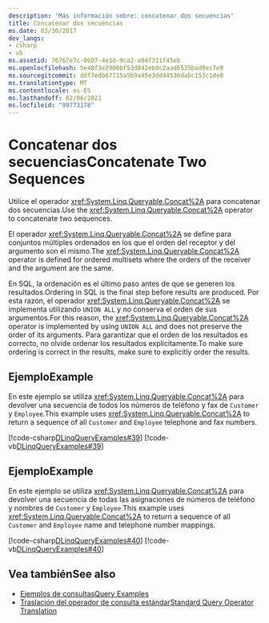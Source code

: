 ```yaml
---
description: 'Más información sobre: concatenar dos secuencias'
title: Concatenar dos secuencias
ms.date: 03/30/2017
dev_langs:
- csharp
- vb
ms.assetid: 76767e7c-0607-4e1d-9ca2-a94f311f45eb
ms.openlocfilehash: 5e48f3e2900bf53d042eb9c2aad6535bad9ec7e9
ms.sourcegitcommit: ddf7edb67715a5b9a45e3dd44536dabc153c1de0
ms.translationtype: MT
ms.contentlocale: es-ES
ms.lasthandoff: 02/06/2021
ms.locfileid: "99773178"
---
```

# <a name="concatenate-two-sequences"></a><span data-ttu-id="f0d91-103">Concatenar dos secuencias</span><span class="sxs-lookup"><span data-stu-id="f0d91-103">Concatenate Two Sequences</span></span>

<span data-ttu-id="f0d91-104">Utilice el operador <xref:System.Linq.Queryable.Concat%2A> para concatenar dos secuencias.</span><span class="sxs-lookup"><span data-stu-id="f0d91-104">Use the <xref:System.Linq.Queryable.Concat%2A> operator to concatenate two sequences.</span></span>  
  
 <span data-ttu-id="f0d91-105">El operador <xref:System.Linq.Queryable.Concat%2A> se define para conjuntos múltiples ordenados en los que el orden del receptor y del argumento son el mismo.</span><span class="sxs-lookup"><span data-stu-id="f0d91-105">The <xref:System.Linq.Queryable.Concat%2A> operator is defined for ordered multisets where the orders of the receiver and the argument are the same.</span></span>  
  
 <span data-ttu-id="f0d91-106">En SQL, la ordenación es el último paso antes de que se generen los resultados.</span><span class="sxs-lookup"><span data-stu-id="f0d91-106">Ordering in SQL is the final step before results are produced.</span></span> <span data-ttu-id="f0d91-107">Por esta razón, el operador <xref:System.Linq.Queryable.Concat%2A> se implementa utilizando `UNION ALL` y no conserva el orden de sus argumentos.</span><span class="sxs-lookup"><span data-stu-id="f0d91-107">For this reason, the <xref:System.Linq.Queryable.Concat%2A> operator is implemented by using `UNION ALL` and does not preserve the order of its arguments.</span></span> <span data-ttu-id="f0d91-108">Para garantizar que el orden de los resultados es correcto, no olvide ordenar los resultados explícitamente.</span><span class="sxs-lookup"><span data-stu-id="f0d91-108">To make sure ordering is correct in the results, make sure to explicitly order the results.</span></span>  
  
## <a name="example"></a><span data-ttu-id="f0d91-109">Ejemplo</span><span class="sxs-lookup"><span data-stu-id="f0d91-109">Example</span></span>  

 <span data-ttu-id="f0d91-110">En este ejemplo se utiliza <xref:System.Linq.Queryable.Concat%2A> para devolver una secuencia de todos los números de teléfono y fax de `Customer` y `Employee`.</span><span class="sxs-lookup"><span data-stu-id="f0d91-110">This example uses <xref:System.Linq.Queryable.Concat%2A> to return a sequence of all `Customer` and `Employee` telephone and fax numbers.</span></span>  
  
 [!code-csharp[DLinqQueryExamples#39](../../../../../../samples/snippets/csharp/VS_Snippets_Data/DLinqQueryExamples/cs/Program.cs#39)]
 [!code-vb[DLinqQueryExamples#39](../../../../../../samples/snippets/visualbasic/VS_Snippets_Data/DLinqQueryExamples/vb/Module1.vb#39)]  
  
## <a name="example"></a><span data-ttu-id="f0d91-111">Ejemplo</span><span class="sxs-lookup"><span data-stu-id="f0d91-111">Example</span></span>  

 <span data-ttu-id="f0d91-112">En este ejemplo se utiliza <xref:System.Linq.Queryable.Concat%2A> para devolver una secuencia de todas las asignaciones de números de teléfono y nombres de `Customer` y `Employee`.</span><span class="sxs-lookup"><span data-stu-id="f0d91-112">This example uses <xref:System.Linq.Queryable.Concat%2A> to return a sequence of all `Customer` and `Employee` name and telephone number mappings.</span></span>  
  
 [!code-csharp[DLinqQueryExamples#40](../../../../../../samples/snippets/csharp/VS_Snippets_Data/DLinqQueryExamples/cs/Program.cs#40)]
 [!code-vb[DLinqQueryExamples#40](../../../../../../samples/snippets/visualbasic/VS_Snippets_Data/DLinqQueryExamples/vb/Module1.vb#40)]  
  
## <a name="see-also"></a><span data-ttu-id="f0d91-113">Vea también</span><span class="sxs-lookup"><span data-stu-id="f0d91-113">See also</span></span>

- [<span data-ttu-id="f0d91-114">Ejemplos de consultas</span><span class="sxs-lookup"><span data-stu-id="f0d91-114">Query Examples</span></span>](query-examples.md)
- [<span data-ttu-id="f0d91-115">Traslación del operador de consulta estándar</span><span class="sxs-lookup"><span data-stu-id="f0d91-115">Standard Query Operator Translation</span></span>](standard-query-operator-translation.md)
